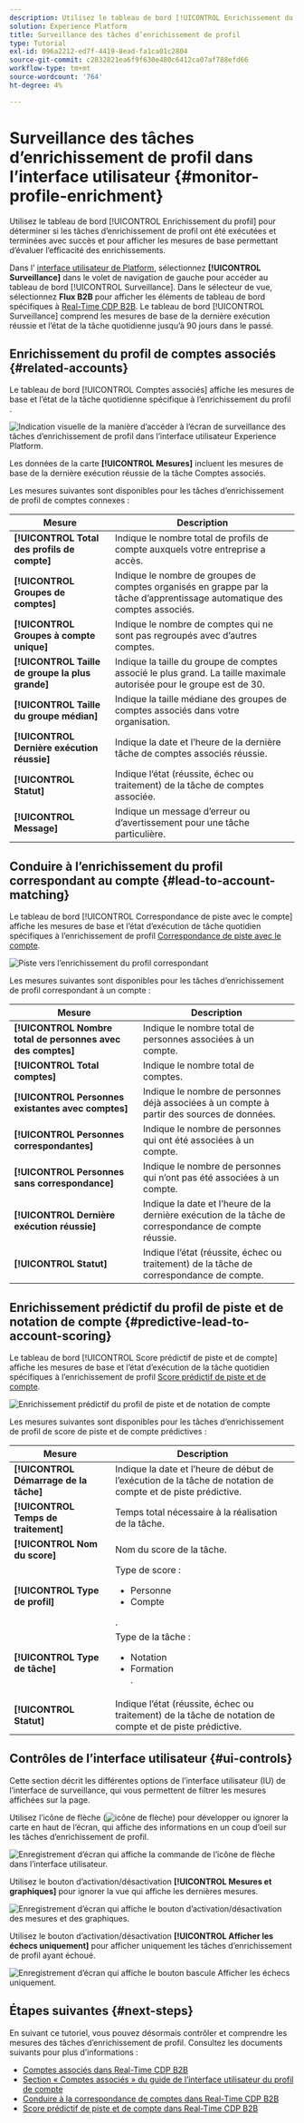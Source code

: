 ```yaml
---
description: Utilisez le tableau de bord [!UICONTROL Enrichissement du profil] pour déterminer si les tâches d’enrichissement de profil ont été exécutées et terminées avec succès et pour afficher les mesures de base permettant d’évaluer l’efficacité des enrichissements.
solution: Experience Platform
title: Surveillance des tâches d’enrichissement de profil
type: Tutorial
exl-id: 096a2212-ed7f-4419-8ead-fa1ca01c2804
source-git-commit: c2832821ea6f9f630e480c6412ca07af788efd66
workflow-type: tm+mt
source-wordcount: '764'
ht-degree: 4%

---
```


# Surveillance des tâches d’enrichissement de profil dans l’interface utilisateur {#monitor-profile-enrichment}

Utilisez le tableau de bord [!UICONTROL Enrichissement du profil] pour déterminer si les tâches d’enrichissement de profil ont été exécutées et terminées avec succès et pour afficher les mesures de base permettant d’évaluer l’efficacité des enrichissements.

Dans l’ [ interface utilisateur de Platform](https://platform.adobe.com), sélectionnez **[!UICONTROL Surveillance]** dans le volet de navigation de gauche pour accéder au tableau de bord [!UICONTROL Surveillance]. Dans le sélecteur de vue, sélectionnez **Flux B2B** pour afficher les éléments de tableau de bord spécifiques à [Real-Time CDP B2B](/help/rtcdp/b2b-overview.md).  Le tableau de bord [!UICONTROL Surveillance] comprend les mesures de base de la dernière exécution réussie et l’état de la tâche quotidienne jusqu’à 90 jours dans le passé.

## Enrichissement du profil de comptes associés {#related-accounts}

Le tableau de bord [!UICONTROL Comptes associés] affiche les mesures de base et l’état de la tâche quotidienne spécifique à l’enrichissement du profil [ ](/help/rtcdp/b2b-ai-ml-services/related-accounts.md).

![Indication visuelle de la manière d’accéder à l’écran de surveillance des tâches d’enrichissement de profil dans l’interface utilisateur Experience Platform.](/help/dataflows/assets/ui/b2b/monitoring-profile-enrichment-jobs.png)

Les données de la carte **[!UICONTROL Mesures]** incluent les mesures de base de la dernière exécution réussie de la tâche Comptes associés.

Les mesures suivantes sont disponibles pour les tâches d’enrichissement de profil de comptes connexes :

| Mesure | Description |
| --------- | ---------- |
| **[!UICONTROL Total des profils de compte]** | Indique le nombre total de profils de compte auxquels votre entreprise a accès. |
| **[!UICONTROL Groupes de comptes]** | Indique le nombre de groupes de comptes organisés en grappe par la tâche d’apprentissage automatique des comptes associés. |
| **[!UICONTROL Groupes à compte unique]** | Indique le nombre de comptes qui ne sont pas regroupés avec d’autres comptes. |
| **[!UICONTROL Taille de groupe la plus grande]** | Indique la taille du groupe de comptes associé le plus grand. La taille maximale autorisée pour le groupe est de 30. |
| **[!UICONTROL Taille du groupe médian]** | Indique la taille médiane des groupes de comptes associés dans votre organisation. |
| **[!UICONTROL Dernière exécution réussie]** | Indique la date et l’heure de la dernière tâche de comptes associés réussie. |
| **[!UICONTROL Statut]** | Indique l’état (réussite, échec ou traitement) de la tâche de comptes associée. |
| **[!UICONTROL Message]** | Indique un message d’erreur ou d’avertissement pour une tâche particulière. |

## Conduire à l’enrichissement du profil correspondant au compte {#lead-to-account-matching}

Le tableau de bord [!UICONTROL Correspondance de piste avec le compte] affiche les mesures de base et l’état d’exécution de tâche quotidien spécifiques à l’enrichissement de profil [Correspondance de piste avec le compte](/help/rtcdp/b2b-ai-ml-services/lead-to-account-matching.md).

![ Piste vers l’enrichissement du profil correspondant](/help/dataflows/assets/ui/b2b/mpc-lead-to-account-matching.png)

Les mesures suivantes sont disponibles pour les tâches d’enrichissement de profil correspondant à un compte :

| Mesure | Description |
| --------- | ---------- |
| **[!UICONTROL Nombre total de personnes avec des comptes]** | Indique le nombre total de personnes associées à un compte. |
| **[!UICONTROL Total comptes]** | Indique le nombre total de comptes. |
| **[!UICONTROL Personnes existantes avec comptes]** | Indique le nombre de personnes déjà associées à un compte à partir des sources de données. |
| **[!UICONTROL Personnes correspondantes]** | Indique le nombre de personnes qui ont été associées à un compte. |
| **[!UICONTROL Personnes sans correspondance]** | Indique le nombre de personnes qui n’ont pas été associées à un compte. |
| **[!UICONTROL Dernière exécution réussie]** | Indique la date et l’heure de la dernière exécution de la tâche de correspondance de compte réussie. |
| **[!UICONTROL Statut]** | Indique l’état (réussite, échec ou traitement) de la tâche de correspondance de compte. |

## Enrichissement prédictif du profil de piste et de notation de compte {#predictive-lead-to-account-scoring}

Le tableau de bord [!UICONTROL Score prédictif de piste et de compte] affiche les mesures de base et l’état d’exécution de la tâche quotidien spécifiques à l’enrichissement de profil [Score prédictif de piste et de compte](/help/rtcdp/b2b-ai-ml-services/predictive-lead-and-account-scoring.md).

![ Enrichissement prédictif du profil de piste et de notation de compte ](/help/dataflows/assets/ui/b2b/predictive-lead-and-account-scoring.png)

Les mesures suivantes sont disponibles pour les tâches d’enrichissement de profil de score de piste et de compte prédictives :

| Mesure | Description |
| --------- | ---------- |
| **[!UICONTROL Démarrage de la tâche]** | Indique la date et l’heure de début de l’exécution de la tâche de notation de compte et de piste prédictive. |
| **[!UICONTROL Temps de traitement]** | Temps total nécessaire à la réalisation de la tâche. |
| **[!UICONTROL Nom du score]** | Nom du score de la tâche. |
| **[!UICONTROL Type de profil]** | Type de score : <ul><li>Personne</li><li>Compte</li></ul>. |
| **[!UICONTROL Type de tâche]** | Type de la tâche :<ul><li>Notation</li><li>Formation</li>. |
| **[!UICONTROL Statut]** | Indique l’état (réussite, échec ou traitement) de la tâche de notation de compte et de piste prédictive. |

## Contrôles de l’interface utilisateur {#ui-controls}

Cette section décrit les différentes options de l’interface utilisateur (IU) de l’interface de surveillance, qui vous permettent de filtrer les mesures affichées sur la page.

Utilisez l’icône de flèche (![icône de flèche](/help/images/icons/chevron-up.png)) pour développer ou ignorer la carte en haut de l’écran, qui affiche des informations en un coup d’oeil sur les tâches d’enrichissement de profil.

![Enregistrement d’écran qui affiche la commande de l’icône de flèche dans l’interface utilisateur.](/help/dataflows/assets/ui/b2b/use-arrow-control.gif)

Utilisez le bouton d’activation/désactivation **[!UICONTROL Mesures et graphiques]** pour ignorer la vue qui affiche les dernières mesures.

![Enregistrement d’écran qui affiche le bouton d’activation/désactivation des mesures et des graphiques.](/help/dataflows/assets/ui/b2b/metrics-and-graphs-toggle.gif)

Utilisez le bouton d’activation/désactivation **[!UICONTROL Afficher les échecs uniquement]** pour afficher uniquement les tâches d’enrichissement de profil ayant échoué.

![Enregistrement d’écran qui affiche le bouton bascule Afficher les échecs uniquement.](/help/dataflows/assets/ui/b2b/show-failures-only.gif)

## Étapes suivantes {#next-steps}

En suivant ce tutoriel, vous pouvez désormais contrôler et comprendre les mesures des tâches d’enrichissement de profil. Consultez les documents suivants pour plus d’informations :

* [Comptes associés dans Real-Time CDP B2B](/help/rtcdp/b2b-ai-ml-services/related-accounts.md)
* [Section « Comptes associés » du guide de l’interface utilisateur du profil de compte](/help/rtcdp/accounts/account-profile-ui-guide.md)
* [Conduire à la correspondance de comptes dans Real-Time CDP B2B](/help/rtcdp/b2b-ai-ml-services/lead-to-account-matching.md)
* [Score prédictif de piste et de compte dans Real-Time CDP B2B](/help/rtcdp/b2b-ai-ml-services/predictive-lead-and-account-scoring.md)

